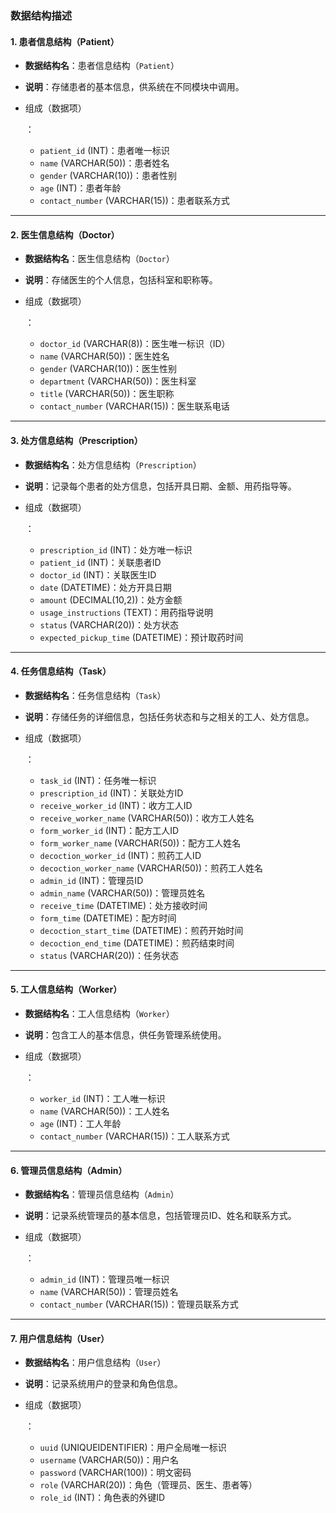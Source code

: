 ### **数据结构描述**

#### 1. **患者信息结构（Patient）**

- **数据结构名**：患者信息结构（`Patient`）

- **说明**：存储患者的基本信息，供系统在不同模块中调用。

- 组成（数据项）

	：

	- `patient_id` (INT)：患者唯一标识
	- `name` (VARCHAR(50))：患者姓名
	- `gender` (VARCHAR(10))：患者性别
	- `age` (INT)：患者年龄
	- `contact_number` (VARCHAR(15))：患者联系方式

------

#### 2. **医生信息结构（Doctor）**

- **数据结构名**：医生信息结构（`Doctor`）

- **说明**：存储医生的个人信息，包括科室和职称等。

- 组成（数据项）

	：

	- `doctor_id` (VARCHAR(8))：医生唯一标识（ID）
	- `name` (VARCHAR(50))：医生姓名
	- `gender` (VARCHAR(10))：医生性别
	- `department` (VARCHAR(50))：医生科室
	- `title` (VARCHAR(50))：医生职称
	- `contact_number` (VARCHAR(15))：医生联系电话

------

#### 3. **处方信息结构（Prescription）**

- **数据结构名**：处方信息结构（`Prescription`）

- **说明**：记录每个患者的处方信息，包括开具日期、金额、用药指导等。

- 组成（数据项）

	：

	- `prescription_id` (INT)：处方唯一标识
	- `patient_id` (INT)：关联患者ID
	- `doctor_id` (INT)：关联医生ID
	- `date` (DATETIME)：处方开具日期
	- `amount` (DECIMAL(10,2))：处方金额
	- `usage_instructions` (TEXT)：用药指导说明
	- `status` (VARCHAR(20))：处方状态
	- `expected_pickup_time` (DATETIME)：预计取药时间

------

#### 4. **任务信息结构（Task）**

- **数据结构名**：任务信息结构（`Task`）

- **说明**：存储任务的详细信息，包括任务状态和与之相关的工人、处方信息。

- 组成（数据项）

	：

	- `task_id` (INT)：任务唯一标识
	- `prescription_id` (INT)：关联处方ID
	- `receive_worker_id` (INT)：收方工人ID
	- `receive_worker_name` (VARCHAR(50))：收方工人姓名
	- `form_worker_id` (INT)：配方工人ID
	- `form_worker_name` (VARCHAR(50))：配方工人姓名
	- `decoction_worker_id` (INT)：煎药工人ID
	- `decoction_worker_name` (VARCHAR(50))：煎药工人姓名
	- `admin_id` (INT)：管理员ID
	- `admin_name` (VARCHAR(50))：管理员姓名
	- `receive_time` (DATETIME)：处方接收时间
	- `form_time` (DATETIME)：配方时间
	- `decoction_start_time` (DATETIME)：煎药开始时间
	- `decoction_end_time` (DATETIME)：煎药结束时间
	- `status` (VARCHAR(20))：任务状态

------

#### 5. **工人信息结构（Worker）**

- **数据结构名**：工人信息结构（`Worker`）

- **说明**：包含工人的基本信息，供任务管理系统使用。

- 组成（数据项）

	：

	- `worker_id` (INT)：工人唯一标识
	- `name` (VARCHAR(50))：工人姓名
	- `age` (INT)：工人年龄
	- `contact_number` (VARCHAR(15))：工人联系方式

------

#### 6. **管理员信息结构（Admin）**

- **数据结构名**：管理员信息结构（`Admin`）

- **说明**：记录系统管理员的基本信息，包括管理员ID、姓名和联系方式。

- 组成（数据项）

	：

	- `admin_id` (INT)：管理员唯一标识
	- `name` (VARCHAR(50))：管理员姓名
	- `contact_number` (VARCHAR(15))：管理员联系方式

------

#### 7. **用户信息结构（User）**

- **数据结构名**：用户信息结构（`User`）

- **说明**：记录系统用户的登录和角色信息。

- 组成（数据项）

	：

	- `uuid` (UNIQUEIDENTIFIER)：用户全局唯一标识
	- `username` (VARCHAR(50))：用户名
	- `password` (VARCHAR(100))：明文密码
	- `role` (VARCHAR(20))：角色（管理员、医生、患者等）
	- `role_id` (INT)：角色表的外键ID